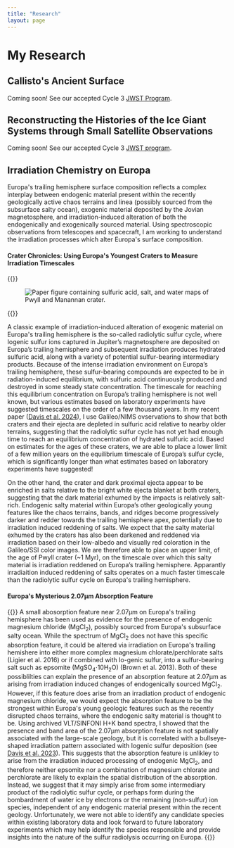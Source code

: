 ```yaml
---
title: "Research"
layout: page
---
```


# My Research

## Callisto's Ancient Surface

Coming soon! See our accepted Cycle 3 [JWST Program](https://www.stsci.edu/jwst/science-execution/program-information?id=4687).

## Reconstructing the Histories of the Ice Giant Systems through Small Satellite Observations

Coming soon! See our accepted Cycle 3 [JWST program](https://www.stsci.edu/jwst/science-execution/program-information?id=4645).


## Irradiation Chemistry on Europa

Europa's trailing hemisphere surface composition reflects a complex interplay between endogenic material present within the recently geologically active chaos terrains and linea (possibly sourced from the subsurface salty ocean), exogenic material deposited by the Jovian magnetosphere, and irradiation-induced alteration of both the endogenically and exogenically sourced material. Using spectroscopic observations from telescopes and spacecraft, I am working to understand the irradiation processes which alter Europa's surface composition.

#### Crater Chronicles: Using Europa's Youngest Craters to Measure Irradiation Timescales 
{{<rawhtml>}}
<figure>
  <div class="image-container">
    <img src="/img/SpectralMap_withCaption.png" alt="Paper figure containing sulfuric acid, salt, and water maps of Pwyll and Manannan crater.">
  </div>
</figure>
{{</rawhtml>}}

A classic example of irradiation-induced alteration of exogenic material on Europa's trailing hemisphere is the so-called radiolytic sulfur cycle, where Iogenic sulfur ions captured in Jupiter’s magnetosphere are deposited on Europa’s trailing hemisphere and subsequent irradiation produces hydrated sulfuric acid, along with a variety of potential sulfur-bearing intermediary products. Because of the intense irradiation environment on Europa’s trailing hemisphere, these sulfur-bearing compounds are expected to be in radiation-induced equilibrium, with sulfuric acid continuously produced and destroyed in some steady state concentration. The timescale for reaching this equilibrium concentration on Europa’s trailing hemisphere is not well known, but various estimates based on laboratory experiments have suggested timescales on the order of a few thousand
years. In my recent paper ([Davis et al. 2024]()), I use Galileo/NIMS ovservations to show that both craters and their ejecta are depleted in sulfuric acid relative to nearby older terrains, suggesting that the radiolytic sulfur cycle has not yet had enough time to reach an equilibrium concentration of hydrated sulfuric acid. Based on estimates for the ages of these craters, we are able to place a lower limit of a few million years on the equilibrium timescale of Europa’s sulfur cycle, which is significantly longer than what estimates based on laboratory experiments have suggested!

 On the other hand, the crater and dark proximal ejecta appear to be enriched in salts relative to the bright white ejecta blanket at both craters, suggesting that the dark material exhumed by the impacts is relatively salt-rich. Endogenic salty material within Europa’s other geologically young features like the chaos terrains, bands, and ridges become progressively darker and redder towards the trailing hemisphere apex, potentially due to irradiation induced reddening of salts. We expect that the salty material exhumed by the craters has also been darkened and reddened via irradiation based on their low-albedo and visually red coloration in the Galileo/SSI color images. We are therefore able to place an upper limit, of the age of Pwyll crater (~1 Myr), on the timescale over which this salty material is irradiation reddened on Europa’s trailing hemisphere. Apparantly irradiaition induced reddening of salts operates on a much faster timescale than the radiolytic sulfur cycle on Europa's trailing hemisphere.


#### Europa's Mysterious 2.07μm Absorption Feature

{{<rawhtml>}}
A small abosorption feature near 2.07μm on Europa's trailing hemisphere has been used as evidence for the presence of endogenic magnesium chloride (MgCl<sub>2</sub>), possibly sourced from Europa's subsurface salty ocean. While the spectrum of MgCl<sub>2</sub> does not have this specific absorption feature, it could be altered via irradiation on Europa's trailing hemishere into either more complex magnesium chlorate/perchlorate salts (Ligier et al. 2016) or if combined with Io-genic sulfur, into a sulfur-bearing salt such as epsomite (MgSO<sub>4</sub>⋅10H<sub>2</sub>O) (Brown et al. 2013). Both of these possiblilties can explain the presence of an absorption feature at 2.07μm as arising from irradiation induced changes of endogenically sourced MgCl<sub>2</sub>. However, if this feature does arise from an irradiation product of endogenic magnesium chloride, we would expect the absorption feature to be the strongest within Europa's young geologic features such as the recently disrupted chaos terrains, where the endogenic salty material is thought to be. Using archived VLT/SINFONI H+K band spectra, I showed that the presence and band area of the 2.07µm absorption feature is not spatially associated with the large-scale geology, but it is correlated with a bullseye-shaped irradiation pattern associated with Iogenic sulfur deposition (see <a href="https://iopscience.iop.org/article/10.3847/PSJ/aced96/meta">Davis et al. 2023</a>). This suggests that the absorption feature is unlikley to arise from the irradiation induced processing of endogenic MgCl<sub>2</sub>, and therefore neither epsomite nor a combination of magnesium chlorate and perchlorate are likely to explain the spatial distribution of the absorption. Instead, we suggest that it may simply arise from some intermediary product of the radiolytic sulfur cycle, or perhaps form during the bombardment of water ice by electrons or the remaining (non-sulfur) ion species, independent of any endogenic material present within the recent geology. Unfortunately, we were not able to identify any candidate species within existing laboratory data and look forward to future laboratory experiments which may help identify the species responsible and provide insights into the nature of the sulfur radiolysis occurring on Europa.
{{</rawhtml>}}